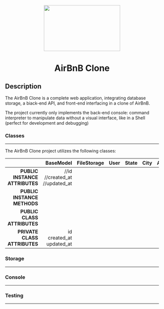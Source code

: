<h1 align="center"><img src="https://camo.githubusercontent.com/a0c52a69dc410e983b8c63fa4aa57e83cb4157cd/68747470733a2f2f73332e616d617a6f6e6177732e636f6d2f696e7472616e65742d70726f6a656374732d66696c65732f686f6c626572746f6e7363686f6f6c2d6869676865722d6c6576656c5f70726f6772616d6d696e672b2f3236332f4842544e2d68626e622d46696e616c2e706e67" width="250" height="150"></h1
>
<h1 align="center">AirBnB Clone </h1>

<h2>Description</h2>

The AirBnB Clone is a complete web application, integrating database storage, a biack-end API, and front-end interfacing in a clone of AirBnB.

The project currently only implements the back-end console: command interpreter to manipulate data without a visual interface, like in a
Shell (perfect for development and debugging)

### Classes
***

The AirBnB Clone project utilizes the following classes:

|| BaseModel | FileStorage | User | State | City | Amenity | Place | Review |
|-:| ---------:| -----------:| ----:| -----:| ----:| ------: | ----: | ------:|
|**PUBLIC INSTANCE ATTRIBUTES**|//id //created_at //updated_at|
|**PUBLIC INSTANCE METHODS**|
|**PUBLIC CLASS ATTRIBUTES**|
|**PRIVATE CLASS ATTRIBUTES**|id created_at updated_at|

### Storage
***

### Console
***

### Testing
***
